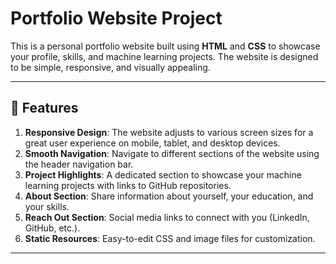 # Portfolio Website Project

This is a personal portfolio website built using **HTML** and **CSS** to showcase your profile, skills, and machine learning projects. The website is designed to be simple, responsive, and visually appealing.

---

## 🚀 Features

1. **Responsive Design**: The website adjusts to various screen sizes for a great user experience on mobile, tablet, and desktop devices.
2. **Smooth Navigation**: Navigate to different sections of the website using the header navigation bar.
3. **Project Highlights**: A dedicated section to showcase your machine learning projects with links to GitHub repositories.
4. **About Section**: Share information about yourself, your education, and your skills.
5. **Reach Out Section**: Social media links to connect with you (LinkedIn, GitHub, etc.).
6. **Static Resources**: Easy-to-edit CSS and image files for customization.

---
